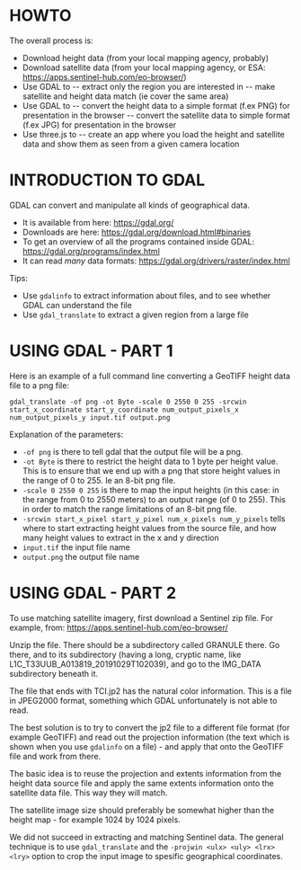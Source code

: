 # HOWTO

The overall process is:

- Download height data (from your local mapping agency, probably)
- Download satellite data (from your local mapping agency, or ESA: https://apps.sentinel-hub.com/eo-browser/)
- Use GDAL to
  -- extract only the region you are interested in
  -- make satellite and height data match (ie cover the same area)
- Use GDAL to
  -- convert the height data to a simple format (f.ex PNG) for presentation in the browser
  -- convert the satellite data to simple format (f.ex JPG) for presentation in the browser
- Use three.js to
  -- create an app where you load the height and satellite data and show them as seen from a given camera location

# INTRODUCTION TO GDAL

GDAL can convert and manipulate all kinds of geographical data.

- It is available from here: https://gdal.org/
- Downloads are here: https://gdal.org/download.html#binaries
- To get an overview of all the programs contained inside GDAL: https://gdal.org/programs/index.html
- It can read _many_ data formats: https://gdal.org/drivers/raster/index.html

Tips:

- Use `gdalinfo` to extract information about files, and to see whether GDAL can understand the file
- Use `gdal_translate` to extract a given region from a large file

# USING GDAL - PART 1

Here is an example of a full command line converting a GeoTIFF height data file to a png file:

`gdal_translate -of png -ot Byte -scale 0 2550 0 255 -srcwin start_x_coordinate start_y_coordinate num_output_pixels_x num_output_pixels_y input.tif output.png`

Explanation of the parameters:

- `-of png` is there to tell gdal that the output file will be a png.
- `-ot Byte` is there to restrict the height data to 1 byte per height value. This is to ensure that we end up with a png that store height values in the range of 0 to 255. Ie an 8-bit png file.
- `-scale 0 2550 0 255` is there to map the input heights (in this case: in the range from 0 to 2550 meters) to an output range (of 0 to 255). This in order to match the range limitations of an 8-bit png file.
- `-srcwin start_x_pixel start_y_pixel num_x_pixels num_y_pixels` tells where to start extracting height values from the source file, and how many height values to extract in the x and y direction
- `input.tif` the input file name
- `output.png` the output file name

# USING GDAL - PART 2

To use matching satellite imagery, first download a Sentinel zip file. For example, from: https://apps.sentinel-hub.com/eo-browser/

Unzip the file. There should be a subdirectory called GRANULE there. Go there, and to its subdirectory (having a long, cryptic name, like L1C_T33UUB_A013819_20191029T102039), and go to the IMG_DATA subdirectory beneath it.

The file that ends with TCI.jp2 has the natural color information. This is a file in JPEG2000 format, something which GDAL unfortunately is not able to read.

The best solution is to try to convert the jp2 file to a different file format (for example GeoTIFF) and read out the projection information (the text which is shown when you use `gdalinfo` on a file) - and apply that onto the GeoTIFF file and work from there.

The basic idea is to reuse the projection and extents information from the height data source file and apply the same extents information onto the satellite data file. This way they will match.

The satellite image size should preferably be somewhat higher than the height map - for example 1024 by 1024 pixels.

We did not succeed in extracting and matching Sentinel data. The general technique is to use `gdal_translate` and the `-projwin <ulx> <uly> <lrx> <lry>` option to crop the input image to spesific geographical coordinates.
